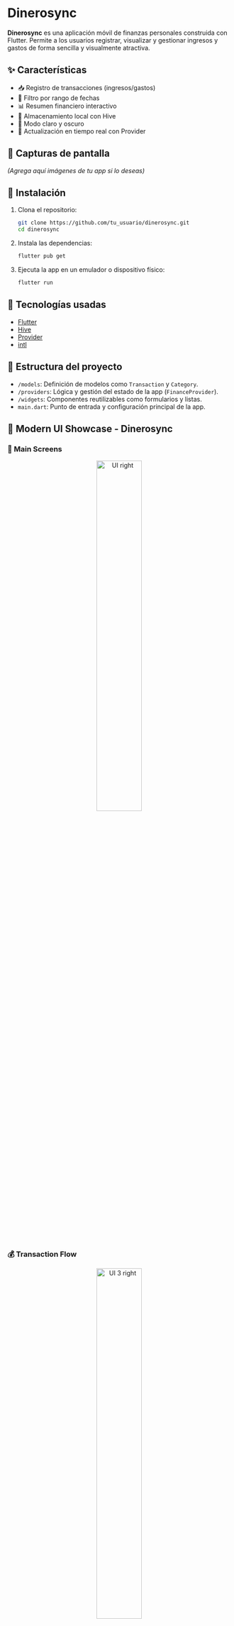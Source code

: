 # Dinerosync

**Dinerosync** es una aplicación móvil de finanzas personales construida con Flutter. Permite a los usuarios registrar, visualizar y gestionar ingresos y gastos de forma sencilla y visualmente atractiva.

## ✨ Características

* 📥 Registro de transacciones (ingresos/gastos)
* 📅 Filtro por rango de fechas
* 📊 Resumen financiero interactivo
* 💾 Almacenamiento local con Hive
* 🎨 Modo claro y oscuro
* 🔄 Actualización en tiempo real con Provider

## 📸 Capturas de pantalla

*(Agrega aquí imágenes de tu app si lo deseas)*

## 🚀 Instalación

1. Clona el repositorio:

   ```bash
   git clone https://github.com/tu_usuario/dinerosync.git
   cd dinerosync
   ```

2. Instala las dependencias:

   ```bash
   flutter pub get
   ```

3. Ejecuta la app en un emulador o dispositivo físico:

   ```bash
   flutter run
   ```

## 🧰 Tecnologías usadas

* [Flutter](https://flutter.dev/)
* [Hive](https://docs.hivedb.dev/)
* [Provider](https://pub.dev/packages/provider)
* [intl](https://pub.dev/packages/intl)

## 📁 Estructura del proyecto

* `/models`: Definición de modelos como `Transaction` y `Category`.
* `/providers`: Lógica y gestión del estado de la app (`FinanceProvider`).
* `/widgets`: Componentes reutilizables como formularios y listas.
* `main.dart`: Punto de entrada y configuración principal de la app.


## 🎨 Modern UI Showcase - Dinerosync

### 📱 Main Screens
<p align="center">
  <img src="https://github.com/user-attachments/assets/30e98b3f-032d-4e93-b4f2-5364495007f0" width="45%" alt="UI right">
</p>

### 💰 Transaction Flow
<p align="center">
  <img src="https://github.com/user-attachments/assets/36eea6e6-9260-4af0-865d-32febfd75e92" width="45%" alt="UI 3 right">
</p>

### 📊 Dashboard Views
<p align="center">
  <img src="https://github.com/user-attachments/assets/1723e01c-10f3-4dec-a274-bcafdb006548" width="45%" alt="UI 2 right">
</p>

### ⚙️ Settings & Profile
<p align="center">
  <img src="https://github.com/user-attachments/assets/48c5fc69-1eb0-48fa-aea3-57a9f4a23cfc" width="45%" alt="UI 1 right">
</p>



## 📝 Licencia

Este proyecto está bajo la licencia MIT. Consulta el archivo [LICENSE](LICENSE) para más detalles.

